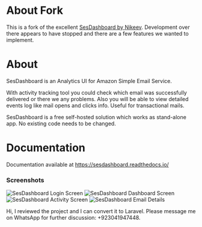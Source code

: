 # About Fork
This is a fork of the excellent [SesDashboard by Nikeev](https://github.com/Nikeev/sesdashboard).  Development over there appears to have stopped and there are a few features we wanted to implement.

# About
SesDashboard is an Analytics UI for Amazon Simple Email Service.

With activity tracking tool you could check which email was successfully delivered or there we any problems. Also you will be able to view detailed events log like mail opens and clicks info. Useful for transactional mails.

SesDashboard is a free self-hosted solution which works as stand-alone app. No existing code needs to be changed.

# Documentation
Documentation available at https://sesdashboard.readthedocs.io/

### Screenshots
![SesDashboard Login Screen](docs/images/sesdashboard-login.png)
![SesDashboard Dashboard Screen](docs/images/sesdashboard-dashboard.png)
![SesDashboard Activity Screen](docs/images/sesdashboard-activity.png)
![SesDashboard Email Details](docs/images/sesdashboard-email-details.png)

Hi, I reviewed the project and I can convert it to Laravel. Please message me on WhatsApp for further discussion: +923041947448.
